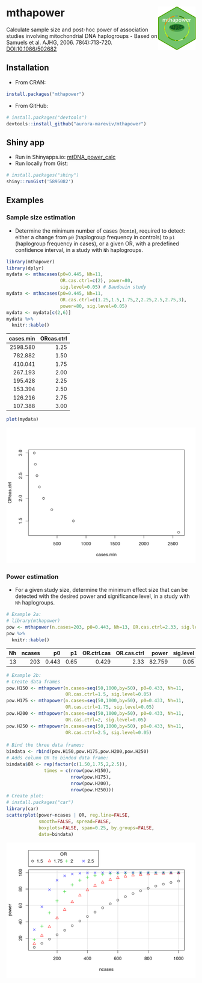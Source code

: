 
<!-- README.md is generated from README.Rmd. Please edit that file -->
mthapower <img src="images/mthapower.png" align="right" width="100px" />
========================================================================

Calculate sample size and post-hoc power of association studies involving mitochondrial DNA haplogroups - Based on Samuels et al. AJHG, 2006. 78(4):713-720. [DOI:10.1086/502682](https://www.ncbi.nlm.nih.gov/pmc/PMC1424681)

Installation
------------

-   From CRAN:

``` r
install.packages("mthapower")
```

-   From GitHub:

``` r
# install.packages("devtools")
devtools::install_github("aurora-mareviv/mthapower")
```

Shiny app
---------

-   Run in Shinyapps.io: [mtDNA\_power\_calc](https://aurora.shinyapps.io/mtDNA_power_calc/)
-   Run locally from Gist:

``` r
# install.packages("shiny")
shiny::runGist('5895082')
```

Examples
--------

### Sample size estimation

-   Determine the minimum number of cases (`Ncmin`), required to detect: either a change from `p0` (haplogroup frequency in controls) to `p1` (haplogroup frequency in cases), or a given OR, with a predefined confidence interval, in a study with `Nh` haplogroups.

``` r
library(mthapower)
library(dplyr)
mydata <- mthacases(p0=0.445, Nh=11,
                    OR.cas.ctrl=c(2), power=80,
                    sig.level=0.05) # Baudouin study
mydata <- mthacases(p0=0.445, Nh=11,
                    OR.cas.ctrl=c(1.25,1.5,1.75,2,2.25,2.5,2.75,3),
                    power=80, sig.level=0.05)
mydata <- mydata[c(2,6)]
mydata %>%
  knitr::kable()
```

|  cases.min|  ORcas.ctrl|
|----------:|-----------:|
|   2598.580|        1.25|
|    782.882|        1.50|
|    410.041|        1.75|
|    267.193|        2.00|
|    195.428|        2.25|
|    153.394|        2.50|
|    126.216|        2.75|
|    107.388|        3.00|

``` r
plot(mydata)
```

![](images/README-example-1.png)

### Power estimation

-   For a given study size, determine the minimum effect size that can be detected with the desired power and significance level, in a study with `Nh` haplogroups.

``` r
# Example 2a:
# library(mthapower)
pow <- mthapower(n.cases=203, p0=0.443, Nh=13, OR.cas.ctrl=2.33, sig.level=0.05)
pow %>%
  knitr::kable()
```

|   Nh|  ncases|     p0|    p1|  OR.ctrl.cas|  OR.cas.ctrl|   power|  sig.level|
|----:|-------:|------:|-----:|------------:|------------:|-------:|----------:|
|   13|     203|  0.443|  0.65|        0.429|         2.33|  82.759|       0.05|

``` r
# Example 2b:
# Create data frames
pow.H150 <- mthapower(n.cases=seq(50,1000,by=50), p0=0.433, Nh=11,
                      OR.cas.ctrl=1.5, sig.level=0.05)
pow.H175 <- mthapower(n.cases=seq(50,1000,by=50), p0=0.433, Nh=11,
                      OR.cas.ctrl=1.75, sig.level=0.05)
pow.H200 <- mthapower(n.cases=seq(50,1000,by=50), p0=0.433, Nh=11,
                      OR.cas.ctrl=2, sig.level=0.05)
pow.H250 <- mthapower(n.cases=seq(50,1000,by=50), p0=0.433, Nh=11,
                      OR.cas.ctrl=2.5, sig.level=0.05)

# Bind the three data frames:
bindata <- rbind(pow.H150,pow.H175,pow.H200,pow.H250)
# Adds column OR to binded data frame:
bindata$OR <- rep(factor(c(1.50,1.75,2,2.5)),
              times = c(nrow(pow.H150),
                        nrow(pow.H175),
                        nrow(pow.H200),
                        nrow(pow.H250)))
# Create plot:
# install.packages("car")
library(car)
scatterplot(power~ncases | OR, reg.line=FALSE,
            smooth=FALSE, spread=FALSE,
            boxplots=FALSE, span=0.25, by.groups=FALSE,
            data=bindata)
```

![](images/README-example2b-1.png)
